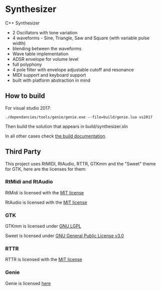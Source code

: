 # Synthesizer

C++ Synthesizer 

 * 2 Oscillators with tone variation
 * 4 waveforms - Sine, Triangle, Saw and Square (with variable pulse width)
 * blending between the waveforms
 * Wave table implementation
 * ADSR envelope for volume level
 * full polyphony
 * 4 pole filter with envelope adjustable cutoff and resonance
 * MIDI support and keyboard support
 * built with platform abstraction in mind

## How to build

For visual studio 2017:

    ./dependancies/tools/genie/genie.exe --file=build/genie.lua vs2017

Then build the solution that appears in build/synthesizer.sln

In all other cases check [the build documentation](doc/building.md).

## Third Party

This project uses RtMIDI, RtAudio, RTTR, GTKmm and the "Sweet" theme for GTK, here are the licenses for them:

### RtMidi and RtAudio

RtMidi is licensed with the [MIT license](http://www.music.mcgill.ca/~gary/rtmidi/index.html#license)

RtAudio is licensed with the [MIT license](http://www.music.mcgill.ca/~gary/rtaudio/license.html)

### GTK

GTKmm is licensed under [GNU LGPL](https://www.gtkmm.org/en/license.html) 

Sweet is licensed under [GNU General Public License v3.0](https://github.com/EliverLara/Sweet/blob/master/LICENSE)

### RTTR

RTTR is licensed with the [MIT license](https://github.com/rttrorg/rttr/blob/master/LICENSE.txt)

### Genie

Genie is licensed [here](https://github.com/bkaradzic/GENie/blob/master/LICENSE)